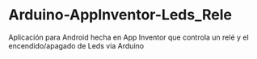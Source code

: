 # Arduino-AppInventor-Leds_Rele
Aplicación para Android hecha en App Inventor que controla un relé y el encendido/apagado de Leds via Arduino
